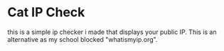 # Cat IP Check

this is a simple ip checker i made that displays your public IP. This is an alternative as my school blocked "whatismyip.org".
